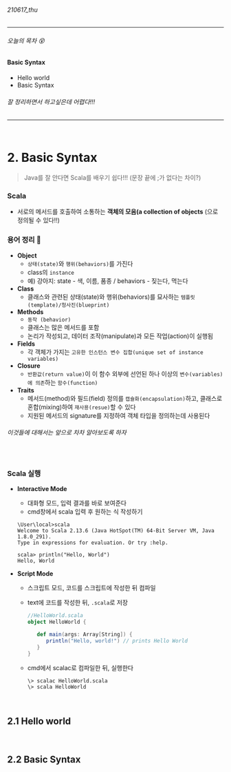 ###### 210617_thu

<hr>



###### 오늘의 목차 :dizzy_face:

#### Basic Syntax

- Hello world
- Basic Syntax

###### 잘 정리하면서 하고싶은데 어렵다!!!

<hr>
<br>


# 2. Basic Syntax

> Java를 잘 안다면 Scala를 배우기 쉽다!!! (문장 끝에 ;가 없다는 차이?)

### Scala

- 서로의 메서드를 호출하여 소통하는 **객체의 모음(a collection of objects** (으로 정의될 수 있다!!)

### 용어 정리 :hatching_chick:

- **Object**
  - `상태(state)`와 `행위(behaviors)`를 가진다
  - class의 `instance`
  - 예) 강아지: state - 색, 이름, 품종 / behaviors - 짖는다, 먹는다
- **Class**
  - 클래스와 관련된 상태(state)와 행위(behaviors)를 묘사하는 `템플릿(template)/청사진(blueprint)`
- **Methods**
  - `동작 (behavior)`
  - 클래스는 많은 메서드를 포함
  - 논리가 작성되고, 데이터 조작(manipulate)과 모든 작업(action)이 실행됨
- **Fields**
  - 각 객체가 가지는 `고유한 인스턴스 변수 집합(unique set of instance variables)`
- **Closure**
  - `반환값(return value)`이 이 함수 외부에 선언된 하나 이상의 `변수(variables)에 의존`하는 `함수(function)`
- **Traits**
  - 메서드(method)와 필드(field) 정의를 `캡슐화(encapsulation)`하고, 클래스로 혼합(mixing)하여 `재사용(resue)`할 수 있다 
  - 지원된 메서드의 signature를 지정하여 객체 타입을 정의하는데 사용된다

###### 이것들에 대해서는 앞으로 차차 알아보도록 하자

<br>

### Scala 실행

- **Interactive Mode**

  - 대화형 모드, 입력 결과를 바로 보여준다
  - cmd창에서 scala 입력 후 원하는 식 작성하기

  ```shell
  \User\local>scala
  Welcome to Scala 2.13.6 (Java HotSpot(TM) 64-Bit Server VM, Java 1.8.0_291).
  Type in expressions for evaluation. Or try :help.
  
  scala> println("Hello, World")
  Hello, World
  ```

- **Script Mode**

  - 스크립트 모드, 코드를 스크립트에 작성한 뒤 컴파일

  - text에 코드를 작성한 뒤, `.scala`로 저장

    ```scala
    //HelloWorld.scala
    object HelloWorld {
    
       def main(args: Array[String]) {
          println("Hello, world!") // prints Hello World
       }
    }
    ```

  - cmd에서 scalac로 컴파일한 뒤, 실행한다

    ```shell
    \> scalac HelloWorld.scala
    \> scala HelloWorld
    ```

<br>

## 2.1 Hello world





<br>

## 2.2 Basic Syntax





